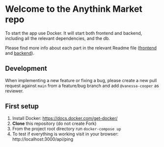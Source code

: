 # Welcome to the Anythink Market repo

To start the app use Docker. It will start both frontend and backend, including all the relevant dependencies, and the db.

Please find more info about each part in the relevant Readme file ([frontend](frontend/readme.md) and [backend](backend/README.md)).

## Development

When implementing a new feature or fixing a bug, please create a new pull request against `main` from a feature/bug branch and add `@vanessa-cooper` as reviewer.

## First setup

1. Install Docker: https://docs.docker.com/get-docker/
2. **Clone** this repository (do not create Fork)
3. From the project root directory run ```docker-compose up```
4. To test if everything is working visit in your browser: http://localhost:3000/api/ping
